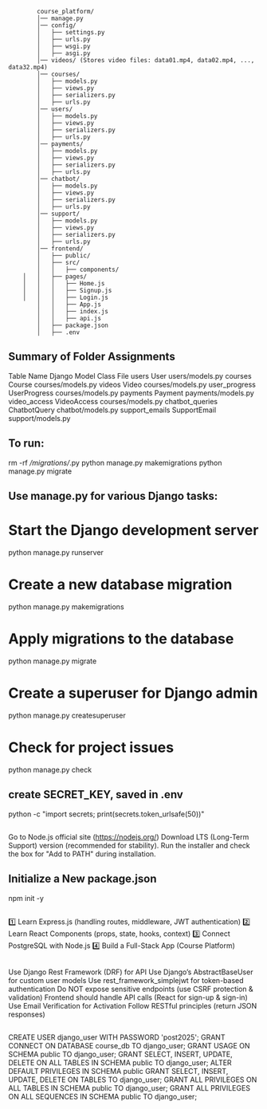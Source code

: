             course_platform/
            │── manage.py
            │── config/
            │   ├── settings.py
            │   ├── urls.py
            │   ├── wsgi.py
            │   ├── asgi.py
            │── videos/ (Stores video files: data01.mp4, data02.mp4, ..., data32.mp4)
            │── courses/
            │   ├── models.py
            │   ├── views.py
            │   ├── serializers.py
            │   ├── urls.py
            │── users/
            │   ├── models.py
            │   ├── views.py
            │   ├── serializers.py
            │   ├── urls.py
            │── payments/
            │   ├── models.py
            │   ├── views.py
            │   ├── serializers.py
            │   ├── urls.py
            │── chatbot/
            │   ├── models.py
            │   ├── views.py
            │   ├── serializers.py
            │   ├── urls.py
            │── support/
            │   ├── models.py
            │   ├── views.py
            │   ├── serializers.py
            │   ├── urls.py
            │── frontend/
            │   ├── public/
            │   ├── src/
            │   │   ├── components/
        │   │   ├── pages/
        │   │   │   ├── Home.js
        │   │   │   ├── Signup.js
        │   │   │   ├── Login.js
            │   │   ├── App.js
            │   │   ├── index.js
            │   │   ├── api.js
            │   ├── package.json
            │   ├── .env
        
## Summary of Folder Assignments

Table Name	    Django Model Class	        File
users	        User	                    users/models.py
courses	        Course	                    courses/models.py
videos	        Video	                    courses/models.py
user_progress	UserProgress	            courses/models.py
payments	    Payment	                    payments/models.py
video_access	VideoAccess	                courses/models.py
chatbot_queries	ChatbotQuery	            chatbot/models.py
support_emails	SupportEmail	            support/models.py

## To run:
rm -rf */migrations/*.py
python manage.py makemigrations
python manage.py migrate

## Use manage.py for various Django tasks:

# Start the Django development server
python manage.py runserver

# Create a new database migration
python manage.py makemigrations

# Apply migrations to the database
python manage.py migrate

# Create a superuser for Django admin
python manage.py createsuperuser

# Check for project issues
python manage.py check

## create SECRET_KEY, saved in .env
python -c "import secrets; print(secrets.token_urlsafe(50))"

##
Go to Node.js official site (https://nodejs.org/)
Download LTS (Long-Term Support) version (recommended for stability).
Run the installer and check the box for "Add to PATH" during installation.

## Initialize a New package.json
 npm init -y

##
1️⃣ Learn Express.js (handling routes, middleware, JWT authentication)
2️⃣ Learn React Components (props, state, hooks, context)
3️⃣ Connect PostgreSQL with Node.js
4️⃣ Build a Full-Stack App (Course Platform) 

##
Use Django Rest Framework (DRF) for API
Use Django’s AbstractBaseUser for custom user models
Use rest_framework_simplejwt for token-based authentication
Do NOT expose sensitive endpoints (use CSRF protection & validation)
Frontend should handle API calls (React for sign-up & sign-in)
Use Email Verification for Activation
Follow RESTful principles (return JSON responses)

##
CREATE USER django_user WITH PASSWORD 'post2025';
GRANT CONNECT ON DATABASE course_db TO django_user;
GRANT USAGE ON SCHEMA public TO django_user;
GRANT SELECT, INSERT, UPDATE, DELETE ON ALL TABLES IN SCHEMA public TO django_user;
ALTER DEFAULT PRIVILEGES IN SCHEMA public GRANT SELECT, INSERT, UPDATE, DELETE ON TABLES TO django_user;
GRANT ALL PRIVILEGES ON ALL TABLES IN SCHEMA public TO django_user;
GRANT ALL PRIVILEGES ON ALL SEQUENCES IN SCHEMA public TO django_user;
